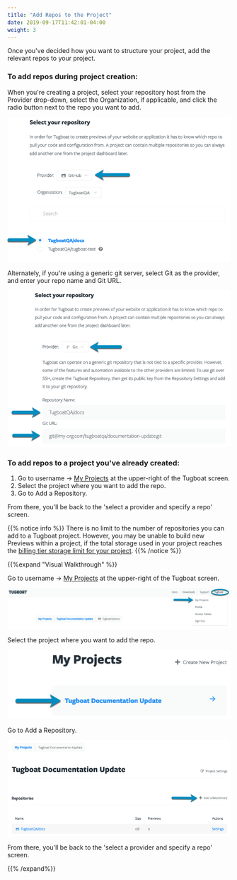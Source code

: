 ```yaml
---
title: "Add Repos to the Project"
date: 2019-09-17T11:42:01-04:00
weight: 3
---
```


Once you've decided how you want to structure your project, add the relevant
repos to your project.

### To add repos during project creation:

When you're creating a project, select your repository host from the Provider
drop-down, select the Organization, if applicable, and click the radio button
next to the repo you want to add.

![Select Provider and repo](../../_images/add-repos-to-project-select-repo.png)

Alternately, if you're using a generic git server, select Git as the provider,
and enter your repo name and Git URL.

![Specify generic git server](../../_images/add-repos-to-project-generic-git-provider.png)

### To add repos to a project you've already created:

1. Go to username -> [My Projects](https://dashboard.tugboat.qa/projects) at the
   upper-right of the Tugboat screen.
2. Select the project where you want to add the repo.
3. Go to Add a Repository.

From there, you'll be back to the 'select a provider and specify a repo' screen.

{{% notice info %}} There is no limit to the number of repositories you can add
to a Tugboat project. However, you may be unable to build new Previews within a
project, if the total storage used in your project reaches the
[billing tier storage limit for your project](/tugboat-billing/tugboat-pricing/#how-does-tugboat-pricing-work).
{{% /notice %}}

{{%expand "Visual Walkthrough" %}}

Go to username -> [My Projects](https://dashboard.tugboat.qa/projects) at the
upper-right of the Tugboat screen.

![My Projects](../../_images/go-to-user-my-projects.png)

Select the project where you want to add the repo.

![Select the project](../../_images/select-a-project.png)

Go to Add a Repository.

![Go to Add a Repository](../../_images/go-to-add-a-repository.png)

From there, you'll be back to the 'select a provider and specify a repo' screen.

{{% /expand%}}
